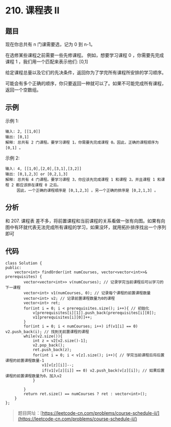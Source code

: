 # 210. 课程表 II

## 题目

现在你总共有 n 门课需要选，记为 0 到 n-1。

在选修某些课程之前需要一些先修课程。 例如，想要学习课程 0 ，你需要先完成课程 1 ，我们用一个匹配来表示他们: [0,1]

给定课程总量以及它们的先决条件，返回你为了学完所有课程所安排的学习顺序。

可能会有多个正确的顺序，你只要返回一种就可以了。如果不可能完成所有课程，返回一个空数组。

## 示例

示例 1:

	输入: 2, [[1,0]] 
	输出: [0,1]
	解释: 总共有 2 门课程。要学习课程 1，你需要先完成课程 0。因此，正确的课程顺序为 [0,1] 。

示例 2:

	输入: 4, [[1,0],[2,0],[3,1],[3,2]]
	输出: [0,1,2,3] or [0,2,1,3]
	解释: 总共有 4 门课程。要学习课程 3，你应该先完成课程 1 和课程 2。并且课程 1 和课程 2 都应该排在课程 0 之后。
	     因此，一个正确的课程顺序是 [0,1,2,3] 。另一个正确的排序是 [0,2,1,3] 。

## 分析

和 207. 课程表 差不多，将前置课程和当前课程的关系看做一张有向图。如果有向图中有环就代表无法完成所有课程的学习，如果没环，就用拓扑排序找出一个序列即可

## 代码

	class Solution {
	public:
	    vector<int> findOrder(int numCourses, vector<vector<int>>& prerequisites) {
	        vector<vector<int>> v(numCourses); // 记录学完当前课程后可以学习的下一课程
	        vector<int> v1(numCourses, 0); // 记录每个课程的前置课程数量
	        vector<int> v2; // 记录前置课程数量为0的课程
	        vector<int> ret;
	        for(int i = 0; i < prerequisites.size(); i++){ // 初始化
	            v[prerequisites[i][1]].push_back(prerequisites[i][0]);
	            v1[prerequisites[i][0]]++;
	        }
	        for(int i = 0; i < numCourses; i++) if(v1[i] == 0) v2.push_back(i); // 找到无前置课程的课程
	        while(v2.size()){
	            int z = v2[v2.size()-1];
	            v2.pop_back();
	            ret.push_back(z);
	            for(int i = 0; i < v[z].size(); i++){ // 学完当前课程后将后置课程的前置课程数量-1
	                v1[v[z][i]]--;
	                if(v1[v[z][i]] == 0) v2.push_back(v[z][i]); // 如果后置课程的前置课程数量为0，加入v2
	            }
	
	        }
	        return ret.size() == numCourses ? ret : vector<int>();
	    }
	};

> 题目网址：[https://leetcode-cn.com/problems/course-schedule-ii/](https://leetcode-cn.com/problems/course-schedule-ii/)